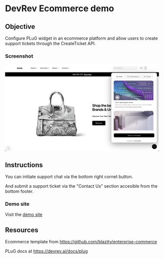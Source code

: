 # DevRev Ecommerce demo

## Objective
Configure PLuG widget in an ecommerce platform and allow users to create support tickets through the CreateTicket API.

### Screenshot
![Preview image](https://raw.githubusercontent.com/randomtoni/DevRev-ecommerce-demo/refs/heads/main/public/app-screenshot.png "Preview image")


## Instructions
You can initiate support chat via the bottom right cornet button.

And submit a support ticket via the "Contact Us" section accesible from the bottom footer.

### Demo site
Visit the [demo site](https://dev-rev-ecommerce-demo.vercel.app/)



## Resources
Ecommerce template from https://github.com/blazity/enterprise-commerce

PLuG docs at https://devrev.ai/docs/plug